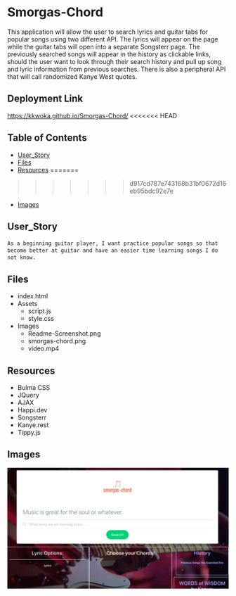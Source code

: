 # Smorgas-Chord
This application will allow the user to search lyrics and guitar tabs for popular songs using two different API. The lyrics will appear on the page while the guitar tabs will open into a separate Songsterr page. The previously searched songs will appear in the history as clickable links, should the user want to look through their search history and pull up song and lyric information from previous searches. There is also a peripheral API that will call randomized Kanye West quotes. 

## Deployment Link
https://kkwoka.github.io/Smorgas-Chord/
<<<<<<< HEAD
​
## Table of Contents 
* [User_Story](#User_Story)
​
* [Files](#Files)
​  ​
* [Resources](#Resources)
=======
>>>>>>> d917cd787e743168b31bf0672d16eb95bdc92e7e

* [Images](#Images)
​
## User_Story
```
As a beginning guitar player, I want practice popular songs so that become better at guitar and have an easier time learning songs I do not know.
```
## Files
* index.html
* Assets
    * script.js
    * style.css
* Images
    * Readme-Screenshot.png
    * smorgas-chord.png
    * video.mp4
    
## Resources
* Bulma CSS
* JQuery
* AJAX
* Happi.dev
* Songsterr
* Kanye.rest
* Tippy.js

## Images
![Image of Smorgas-chord](./images/Readme-Screenshot.png)
